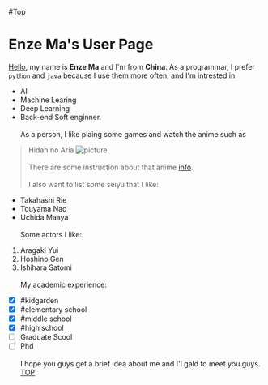 #Top
# Enze Ma's User Page
[Hello](hello-fb-logo.png), my name is **Enze Ma** and I'm from **China**. As a programmar, I prefer `python` and `java` because I use them more often, and I'm intrested in 
- AI
- Machine Learing
- Deep Learning
- Back-end Soft enginner. <br/><br/>
As a person, I like plaing some games and watch the anime such as 
>Hidan no Aria
>![picture](https://static.wikia.nocookie.net/hidannoaria/images/f/f4/Hidan_no_Aria_Volume_25_Cover.jpg/revision/latest?cb=20170423061441).<br/><br/>
There are some instruction about that anime [info](https://en.wikipedia.org/wiki/Aria_the_Scarlet_Ammo).<br/><br/>
I also want to list some seiyu that I like:<br/>
- Takahashi Rie
- Touyama Nao
- Uchida Maaya <br/><br/>
Some actors I like:
1. Aragaki Yui
2. Hoshino Gen
3. Ishihara Satomi <br/><br/>
 My academic experience:
- [x] #kidgarden
- [x] #elementary school
- [x] #middle school
- [x] #high school
- [ ] Graduate Scool
- [ ] Phd <br/><br/>
I hope you guys get a brief idea about me and I'l gald to meet you guys.<br/>
[TOP](#Top)
